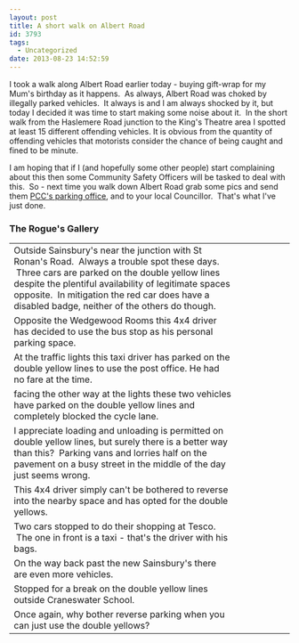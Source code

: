 ```yaml
---
layout: post
title: A short walk on Albert Road
id: 3793
tags:
  - Uncategorized
date: 2013-08-23 14:52:59
---
```


I took a walk along Albert Road earlier today - buying gift-wrap for my Mum's birthday as it happens.  As always, Albert Road was choked by illegally parked vehicles.  It always is and I am always shocked by it, but today I decided it was time to start making some noise about it.  In the short walk from the Haslemere Road junction to the King's Theatre area I spotted at least 15 different offending vehicles. It is obvious from the quantity of offending vehicles that motorists consider the chance of being caught and fined to be minute.

I am hoping that if I (and hopefully some other people) start complaining about this then some Community Safety Officers will be tasked to deal with this.  So - next time you walk down Albert Road grab some pics and send them [PCC's parking office](http://www.portsmouth.gov.uk/living/parking.html "PCC Parking Office"), and to your local Councillor.  That's what I've just done.

### The Rogue's Gallery

<table width="100%">
<tbody>
<tr valign="top">
<td>Outside Sainsbury's near the junction with St Ronan's Road.  Always a trouble spot these days.  Three cars are parked on the double yellow lines despite the plentiful availability of legitimate spaces opposite.  In mitigation the red car does have a disabled badge, neither of the others do though.</td>
<td>

<figure id="attachment_3803" align="alignright" width="150"][![Outside Sainsbury](http://www.pompeybug.co.uk/wp-content/uploads/2013/08/IMG_0107-150x150.jpg)](http://www.pompeybug.co.uk/wp-content/uploads/2013/08/IMG_0107.jpg) Outside Sainsbury's</figure></td>
</tr>
<tr valign="top">
<td>Opposite the Wedgewood Rooms this 4x4 driver has decided to use the bus stop as his personal parking space.</td>
<td>

<figure id="attachment_3806" align="alignright" width="150"][![Opposite the Wedge](http://www.pompeybug.co.uk/wp-content/uploads/2013/08/IMG_0109-150x150.jpg)](http://www.pompeybug.co.uk/wp-content/uploads/2013/08/IMG_0109.jpg) Opposite the Wedge</figure></td>
</tr>
<tr valign="top">
<td>At the traffic lights this taxi driver has parked on the double yellow lines to use the post office. He had no fare at the time.</td>
<td>

<figure id="attachment_3804" align="alignright" width="150"][![At the lights 1](http://www.pompeybug.co.uk/wp-content/uploads/2013/08/IMG_0111-150x150.jpg "At the lights 1")](http://www.pompeybug.co.uk/wp-content/uploads/2013/08/IMG_0111.jpg) At the lights 1</figure></td>
</tr>
<tr valign="top">
<td>facing the other way at the lights these two vehicles have parked on the double yellow lines and completely blocked the cycle lane.</td>
<td>

<figure id="attachment_3794" align="alignright" width="150"][![At the lights 2](http://www.pompeybug.co.uk/wp-content/uploads/2013/08/IMG_0113-150x150.jpg)](http://www.pompeybug.co.uk/wp-content/uploads/2013/08/IMG_0113.jpg) At the lights 2</figure></td>
</tr>
<tr valign="top">
<td>I appreciate loading and unloading is permitted on double yellow lines, but surely there is a better way than this?  Parking vans and lorries half on the pavement on a busy street in the middle of the day just seems wrong.</td>
<td>

<figure id="attachment_3802" align="alignright" width="150"][![Unloading](http://www.pompeybug.co.uk/wp-content/uploads/2013/08/IMG_0115-150x150.jpg "Unloading")](http://www.pompeybug.co.uk/wp-content/uploads/2013/08/IMG_0115.jpg) Unloading</figure></td>
</tr>
<tr valign="top">
<td>This 4x4 driver simply can't be bothered to reverse into the nearby space and has opted for the double yellows.</td>
<td>

<figure id="attachment_3801" align="alignright" width="150"][![Outside Gold for Cash](http://www.pompeybug.co.uk/wp-content/uploads/2013/08/IMG_0117-150x150.jpg "Outside Gold for Cash")](http://www.pompeybug.co.uk/wp-content/uploads/2013/08/IMG_0117.jpg) Outside Gold for Cash</figure></td>
</tr>
<tr valign="top">
<td>Two cars stopped to do their shopping at Tesco.  The one in front is a taxi - that's the driver with his bags.</td>
<td>

<figure id="attachment_3796" align="alignright" width="150"][![Outside Tesco](http://www.pompeybug.co.uk/wp-content/uploads/2013/08/IMG_0118-150x150.jpg)](http://www.pompeybug.co.uk/wp-content/uploads/2013/08/IMG_0118.jpg) Outside Tescos</figure></td>
</tr>
<tr valign="top">
<td>On the way back past the new Sainsbury's there are even more vehicles.</td>
<td>

<figure id="attachment_3800" align="alignright" width="150"][![Sainsbury](http://www.pompeybug.co.uk/wp-content/uploads/2013/08/IMG_0121-150x150.jpg)](http://www.pompeybug.co.uk/wp-content/uploads/2013/08/IMG_0121.jpg) Sainsbury's again</figure></td>
</tr>
<tr valign="top">
<td>Stopped for a break on the double yellow lines outside Craneswater School.</td>
<td>

<figure id="attachment_3805" align="alignright" width="150"][![Craneswater](http://www.pompeybug.co.uk/wp-content/uploads/2013/08/IMG_0123-150x150.jpg)](http://www.pompeybug.co.uk/wp-content/uploads/2013/08/IMG_0123.jpg) Craneswater</figure></td>
</tr>
<tr valign="top">
<td>Once again, why bother reverse parking when you can just use the double yellows?</td>
<td>

<figure id="attachment_3798" align="alignright" width="150"][![Brompton Road area](http://www.pompeybug.co.uk/wp-content/uploads/2013/08/IMG_0124-150x150.jpg)](http://www.pompeybug.co.uk/wp-content/uploads/2013/08/IMG_0124.jpg) Brompton Road area</figure></td>
</tr>
</tbody>
</table>
